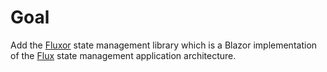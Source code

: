 # Goal
Add the [Fluxor](https://github.com/mrpmorris/Fluxor) state management library which is a Blazor implementation of the [Flux](https://facebook.github.io/flux/) state management application architecture.